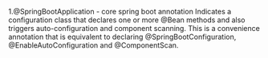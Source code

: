 1.@SpringBootApplication - core spring boot annotation Indicates a configuration class that declares one or more @Bean methods and also triggers auto-configuration and component scanning. This is a convenience annotation that is equivalent to declaring @SpringBootConfiguration, @EnableAutoConfiguration and @ComponentScan.
